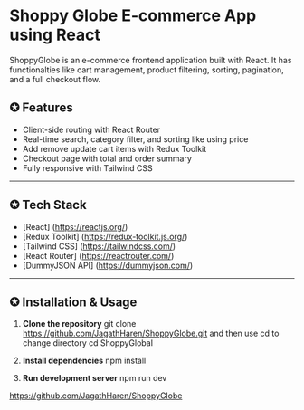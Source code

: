 # Shoppy Globe E-commerce App using React 

ShoppyGlobe is an e-commerce frontend application built with React. It has functionalties like cart management, product filtering, sorting, pagination, and a full checkout flow.

## ✪ Features

-  Client-side routing with React Router
-  Real-time search, category filter, and sorting like using price 
-  Add remove update cart items with Redux Toolkit
-  Checkout page with total and order summary
-  Fully responsive with Tailwind CSS

---

## ✪ Tech Stack

- [React]           (https://reactjs.org/)
- [Redux Toolkit]   (https://redux-toolkit.js.org/)
- [Tailwind CSS]    (https://tailwindcss.com/)
- [React Router]    (https://reactrouter.com/)
- [DummyJSON API]   (https://dummyjson.com/)

---

## ✪ Installation & Usage

1. **Clone the repository**
git clone https://github.com/JagathHaren/ShoppyGlobe.git
and then use cd to change directory
cd ShoppyGlobal


2. **Install dependencies**
npm install


3. **Run development server**
npm run dev


https://github.com/JagathHaren/ShoppyGlobe